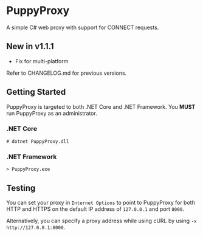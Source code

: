 # PuppyProxy

A simple C# web proxy with support for CONNECT requests.

## New in v1.1.1

- Fix for multi-platform

Refer to CHANGELOG.md for previous versions.

## Getting Started

PuppyProxy is targeted to both .NET Core and .NET Framework.  You **MUST** run PuppyProxy as an administrator.

### .NET Core
```
# dotnet PuppyProxy.dll
```

### .NET Framework
```
> PuppyProxy.exe
```

## Testing

You can set your proxy in ```Internet Options``` to point to PuppyProxy for both HTTP and HTTPS on the default IP address of ```127.0.0.1``` and port ```8000```.  

Alternatively, you can specify a proxy address while using cURL by using ```-x http://127.0.0.1:8000```.
